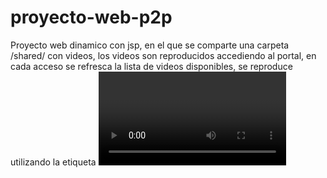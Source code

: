 proyecto-web-p2p
================

Proyecto web dinamico con jsp, en el que se comparte una carpeta /shared/ con videos,
los videos son reproducidos accediendo al portal, en cada acceso se refresca la lista de videos disponibles, 
se reproduce utilizando la etiqueta <video>...</..> htlm5.
